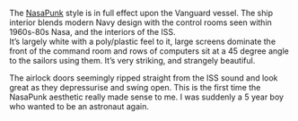 The [NasaPunk](NasaPunk.md) style is in full effect upon the Vanguard vessel. The ship interior blends modern Navy design with the control rooms seen within 1960s-80s Nasa, and the interiors of the ISS.  
It’s largely white with a poly/plastic feel to it, large screens dominate the front of the command room and rows of computers sit at a 45 degree angle to the sailors using them. It’s very striking, and strangely beautiful. 

The airlock doors seemingly ripped straight from the ISS sound and look great as they depressurise and swing open. This is the first time the NasaPunk aesthetic really made sense to me. I was suddenly a 5 year boy who wanted to be an astronaut again.